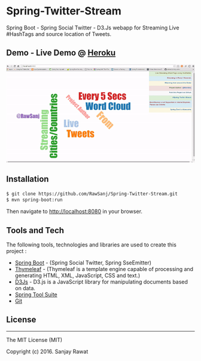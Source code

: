 # Spring-Twitter-Stream

Spring Boot - Spring Social Twitter - D3.Js webapp for Streaming Live #HashTags and source location of Tweets.

## Demo - Live Demo @ [Heroku](https://twitter-stream-cloud.herokuapp.com)

![Spring Twitter Stream Demo](/demo.gif?raw=true "Spring Twitter Stream Demo")

## Installation

```sh
$ git clone https://github.com/RawSanj/Spring-Twitter-Stream.git
$ mvn spring-boot:run
```
Then navigate to [http://localhost:8080](http://localhost:8080) in your browser.

## Tools and Tech

The following tools, technologies and libraries are used to create this project :

* [Spring Boot] - (Spring Social Twitter, Spring SseEmitter)
* [Thymeleaf] - (Thymeleaf is a template engine capable of processing and generating HTML, XML, JavaScript, CSS and text.)
* [D3Js] - D3.js is a JavaScript library for manipulating documents based on data.
* [Spring Tool Suite]
* [Git]

## License
----

The MIT License (MIT)

Copyright (c) 2016. Sanjay Rawat

[Thymeleaf]: http://www.thymeleaf.org/
[Spring Boot]: http://docs.spring.io/spring-boot/docs/current-SNAPSHOT/reference/htmlsingle/
[Spring Tool Suite]: https://spring.io/tools
[Git]: https://git-scm.com/
[D3Js]: https://d3js.org/
